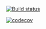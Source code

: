 [![Build status][appveyor-badge]][appveyor]

[appveyor]:          https://ci.appveyor.com/project/warning-explosive/Core

[appveyor-badge]:    https://ci.appveyor.com/api/projects/status/github/warning-explosive/Core?branch=master&svg=true

[![codecov][codecov-badge]][codecov]

[codecov-badge]:     https://codecov.io/gh/warning-explosive/Core/branch/master/graph/badge.svg?token=ABWNWVENC0

[codecov]:           https://codecov.io/gh/warning-explosive/Core
